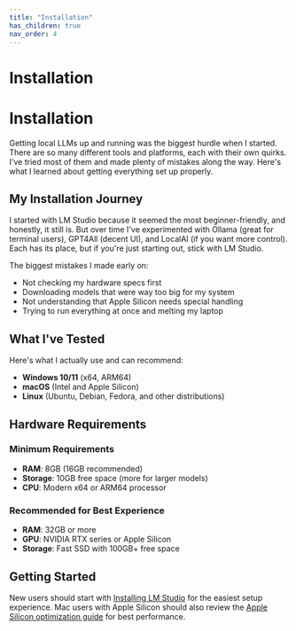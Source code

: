 ```yaml
---
title: "Installation"
has_children: true
nav_order: 4
---
```


# Installation

# Installation

Getting local LLMs up and running was the biggest hurdle when I started. There are so many different tools and platforms, each with their own quirks. I've tried most of them and made plenty of mistakes along the way. Here's what I learned about getting everything set up properly.

## My Installation Journey

I started with LM Studio because it seemed the most beginner-friendly, and honestly, it still is. But over time I've experimented with Ollama (great for terminal users), GPT4All (decent UI), and LocalAI (if you want more control). Each has its place, but if you're just starting out, stick with LM Studio.

The biggest mistakes I made early on:

- Not checking my hardware specs first
- Downloading models that were way too big for my system
- Not understanding that Apple Silicon needs special handling
- Trying to run everything at once and melting my laptop

## What I've Tested

Here's what I actually use and can recommend:

- **Windows 10/11** (x64, ARM64)
- **macOS** (Intel and Apple Silicon)
- **Linux** (Ubuntu, Debian, Fedora, and other distributions)

## Hardware Requirements

### Minimum Requirements

- **RAM**: 8GB (16GB recommended)
- **Storage**: 10GB free space (more for larger models)
- **CPU**: Modern x64 or ARM64 processor

### Recommended for Best Experience

- **RAM**: 32GB or more
- **GPU**: NVIDIA RTX series or Apple Silicon
- **Storage**: Fast SSD with 100GB+ free space

## Getting Started

New users should start with [Installing LM Studio](05_01_installing_lm_studio.md) for the easiest setup experience. Mac users with Apple Silicon should also review the [Apple Silicon optimization guide](05_02_configuring_lm_studio_on_apple_silicon.md) for best performance.
